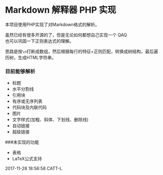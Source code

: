 # Markdown 解释器 PHP 实现

本项目使用PHP实现了对Markdown格式的解析。




虽然已经有很多开源的了，但是无论如何都想自己实现一个 QAQ  
也可以巩固一下正则表达式的理解。  

思路是按`\n`打断成数组，然后根据每行的特征+正则匹配，转换成树结构，最后遍历树，生成HTML字符串。  

### 目前能够解析  
* 标题
* 水平分割线
* 引用块
* 有序或无序列表
* 代码块及内联代码
* 图片
* 文字样式(加粗、斜体、下划线、删除线)
* 自动链接
* 超级链接

###未实现的功能
* 表格
* LaTeX公式支持

2017-11-28 18:56:58 CATT-L
